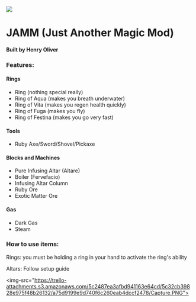 <img src="https://i.imgur.com/0jT1Whi.png">

# JAMM (Just Another Magic Mod)
#### Built by Henry Oliver

### Features:
#### Rings
- Ring (nothing special really)
- Ring of Aqua (makes you breath underwater)
- Ring of Vita (makes you regen health quickly)
- Ring of Fuga (makes you fly)
- Ring of Festina (makes you go very fast)
#### Tools
- Ruby Axe/Sword/Shovel/Pickaxe
#### Blocks and Machines
- Pure Infusing Altar (Altare)
- Boiler (Fervefacio)
- Infusing Altar Column
- Ruby Ore
- Exotic Matter Ore
#### Gas
- Dark Gas
- Steam

### How to use items:

Rings: you must be holding a ring in your hand to activate the ring's ability

Altars: Follow setup guide 

<img-src="https://trello-attachments.s3.amazonaws.com/5c2487ea3afbd941163e64cd/5c32cb39828e975f48b26132/a75d9199e9d740f6c260eab4dccf2478/Capture.PNG">
